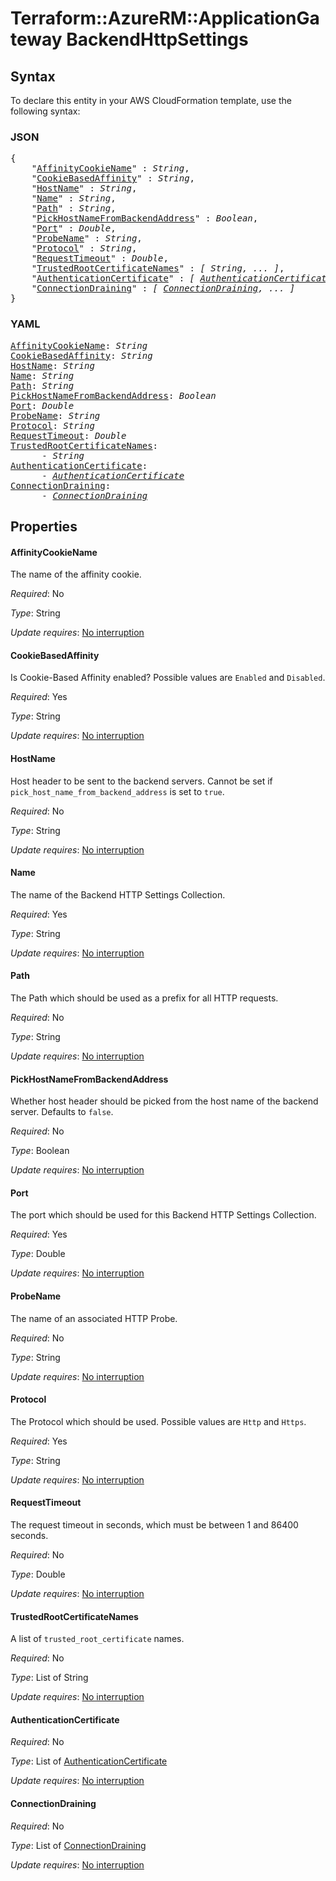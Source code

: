 # Terraform::AzureRM::ApplicationGateway BackendHttpSettings

## Syntax

To declare this entity in your AWS CloudFormation template, use the following syntax:

### JSON

<pre>
{
    "<a href="#affinitycookiename" title="AffinityCookieName">AffinityCookieName</a>" : <i>String</i>,
    "<a href="#cookiebasedaffinity" title="CookieBasedAffinity">CookieBasedAffinity</a>" : <i>String</i>,
    "<a href="#hostname" title="HostName">HostName</a>" : <i>String</i>,
    "<a href="#name" title="Name">Name</a>" : <i>String</i>,
    "<a href="#path" title="Path">Path</a>" : <i>String</i>,
    "<a href="#pickhostnamefrombackendaddress" title="PickHostNameFromBackendAddress">PickHostNameFromBackendAddress</a>" : <i>Boolean</i>,
    "<a href="#port" title="Port">Port</a>" : <i>Double</i>,
    "<a href="#probename" title="ProbeName">ProbeName</a>" : <i>String</i>,
    "<a href="#protocol" title="Protocol">Protocol</a>" : <i>String</i>,
    "<a href="#requesttimeout" title="RequestTimeout">RequestTimeout</a>" : <i>Double</i>,
    "<a href="#trustedrootcertificatenames" title="TrustedRootCertificateNames">TrustedRootCertificateNames</a>" : <i>[ String, ... ]</i>,
    "<a href="#authenticationcertificate" title="AuthenticationCertificate">AuthenticationCertificate</a>" : <i>[ <a href="backendhttpsettings-authenticationcertificate.md">AuthenticationCertificate</a>, ... ]</i>,
    "<a href="#connectiondraining" title="ConnectionDraining">ConnectionDraining</a>" : <i>[ <a href="backendhttpsettings-connectiondraining.md">ConnectionDraining</a>, ... ]</i>
}
</pre>

### YAML

<pre>
<a href="#affinitycookiename" title="AffinityCookieName">AffinityCookieName</a>: <i>String</i>
<a href="#cookiebasedaffinity" title="CookieBasedAffinity">CookieBasedAffinity</a>: <i>String</i>
<a href="#hostname" title="HostName">HostName</a>: <i>String</i>
<a href="#name" title="Name">Name</a>: <i>String</i>
<a href="#path" title="Path">Path</a>: <i>String</i>
<a href="#pickhostnamefrombackendaddress" title="PickHostNameFromBackendAddress">PickHostNameFromBackendAddress</a>: <i>Boolean</i>
<a href="#port" title="Port">Port</a>: <i>Double</i>
<a href="#probename" title="ProbeName">ProbeName</a>: <i>String</i>
<a href="#protocol" title="Protocol">Protocol</a>: <i>String</i>
<a href="#requesttimeout" title="RequestTimeout">RequestTimeout</a>: <i>Double</i>
<a href="#trustedrootcertificatenames" title="TrustedRootCertificateNames">TrustedRootCertificateNames</a>: <i>
      - String</i>
<a href="#authenticationcertificate" title="AuthenticationCertificate">AuthenticationCertificate</a>: <i>
      - <a href="backendhttpsettings-authenticationcertificate.md">AuthenticationCertificate</a></i>
<a href="#connectiondraining" title="ConnectionDraining">ConnectionDraining</a>: <i>
      - <a href="backendhttpsettings-connectiondraining.md">ConnectionDraining</a></i>
</pre>

## Properties

#### AffinityCookieName

The name of the affinity cookie.

_Required_: No

_Type_: String

_Update requires_: [No interruption](https://docs.aws.amazon.com/AWSCloudFormation/latest/UserGuide/using-cfn-updating-stacks-update-behaviors.html#update-no-interrupt)

#### CookieBasedAffinity

Is Cookie-Based Affinity enabled? Possible values are `Enabled` and `Disabled`.

_Required_: Yes

_Type_: String

_Update requires_: [No interruption](https://docs.aws.amazon.com/AWSCloudFormation/latest/UserGuide/using-cfn-updating-stacks-update-behaviors.html#update-no-interrupt)

#### HostName

Host header to be sent to the backend servers. Cannot be set if `pick_host_name_from_backend_address` is set to `true`.

_Required_: No

_Type_: String

_Update requires_: [No interruption](https://docs.aws.amazon.com/AWSCloudFormation/latest/UserGuide/using-cfn-updating-stacks-update-behaviors.html#update-no-interrupt)

#### Name

The name of the Backend HTTP Settings Collection.

_Required_: Yes

_Type_: String

_Update requires_: [No interruption](https://docs.aws.amazon.com/AWSCloudFormation/latest/UserGuide/using-cfn-updating-stacks-update-behaviors.html#update-no-interrupt)

#### Path

The Path which should be used as a prefix for all HTTP requests.

_Required_: No

_Type_: String

_Update requires_: [No interruption](https://docs.aws.amazon.com/AWSCloudFormation/latest/UserGuide/using-cfn-updating-stacks-update-behaviors.html#update-no-interrupt)

#### PickHostNameFromBackendAddress

Whether host header should be picked from the host name of the backend server. Defaults to `false`.

_Required_: No

_Type_: Boolean

_Update requires_: [No interruption](https://docs.aws.amazon.com/AWSCloudFormation/latest/UserGuide/using-cfn-updating-stacks-update-behaviors.html#update-no-interrupt)

#### Port

The port which should be used for this Backend HTTP Settings Collection.

_Required_: Yes

_Type_: Double

_Update requires_: [No interruption](https://docs.aws.amazon.com/AWSCloudFormation/latest/UserGuide/using-cfn-updating-stacks-update-behaviors.html#update-no-interrupt)

#### ProbeName

The name of an associated HTTP Probe.

_Required_: No

_Type_: String

_Update requires_: [No interruption](https://docs.aws.amazon.com/AWSCloudFormation/latest/UserGuide/using-cfn-updating-stacks-update-behaviors.html#update-no-interrupt)

#### Protocol

The Protocol which should be used. Possible values are `Http` and `Https`.

_Required_: Yes

_Type_: String

_Update requires_: [No interruption](https://docs.aws.amazon.com/AWSCloudFormation/latest/UserGuide/using-cfn-updating-stacks-update-behaviors.html#update-no-interrupt)

#### RequestTimeout

The request timeout in seconds, which must be between 1 and 86400 seconds.

_Required_: No

_Type_: Double

_Update requires_: [No interruption](https://docs.aws.amazon.com/AWSCloudFormation/latest/UserGuide/using-cfn-updating-stacks-update-behaviors.html#update-no-interrupt)

#### TrustedRootCertificateNames

A list of `trusted_root_certificate` names.

_Required_: No

_Type_: List of String

_Update requires_: [No interruption](https://docs.aws.amazon.com/AWSCloudFormation/latest/UserGuide/using-cfn-updating-stacks-update-behaviors.html#update-no-interrupt)

#### AuthenticationCertificate

_Required_: No

_Type_: List of <a href="backendhttpsettings-authenticationcertificate.md">AuthenticationCertificate</a>

_Update requires_: [No interruption](https://docs.aws.amazon.com/AWSCloudFormation/latest/UserGuide/using-cfn-updating-stacks-update-behaviors.html#update-no-interrupt)

#### ConnectionDraining

_Required_: No

_Type_: List of <a href="backendhttpsettings-connectiondraining.md">ConnectionDraining</a>

_Update requires_: [No interruption](https://docs.aws.amazon.com/AWSCloudFormation/latest/UserGuide/using-cfn-updating-stacks-update-behaviors.html#update-no-interrupt)

